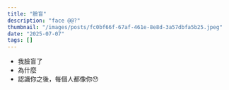 ```yaml
---
title: "臉盲"
description: "face @@?"
thumbnail: "/images/posts/fc0bf66f-67af-461e-8e8d-3a57dbfa5b25.jpeg"
date: "2025-07-07"
tags: []
---
```

- 我臉盲了
- 為什麼
- 認識你之後，每個人都像你😯
